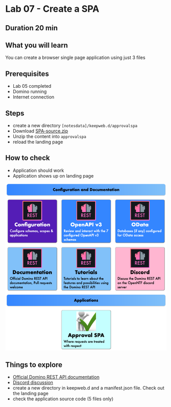 # Lab 07 - Create a SPA

## Duration 20 min

## What you will learn

You can create a browser single page application using just 3 files

## Prerequisites

- Lab 05 completed
- Domino running
- Internet connection

## Steps

- create a new directory `[notesdata]/keepweb.d/approvalspa`
- Download [SPA-source.zip](../downloads/SPA-source.zip)
- Unzip the content into `approvalspa`
- reload the landing page

## How to check

- Application should work
- Application shows up on landing page

![Approval SPA](img/ApprovalSPA.png)

## Things to explore

- [Official Domino REST API documentation](https://opensource.hcltechsw.com/Domino-rest-api/index.html)
- [Discord discussion](https://discord.com/invite/jmRHpDRnH4)
- create a new directory in keepweb.d and a manifest.json file. Check out the landing page
- check the application source code (5 files only)

